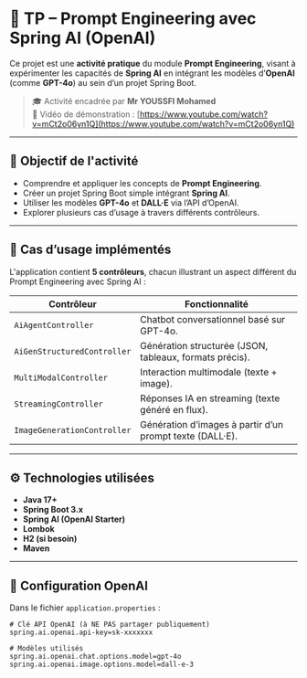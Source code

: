 # 🤖 TP – Prompt Engineering avec Spring AI (OpenAI)

Ce projet est une **activité pratique** du module **Prompt Engineering**, visant à expérimenter les capacités de **Spring AI** en intégrant les modèles d’**OpenAI** (comme **GPT-4o**) au sein d’un projet Spring Boot.

> 🎓 Activité encadrée par **Mr YOUSSFI Mohamed**  
> 🎥 Vidéo de démonstration : [https://www.youtube.com/watch?v=mCt2o06yn1Q](https://www.youtube.com/watch?v=mCt2o06yn1Q)

---

## 🎯 Objectif de l'activité

- Comprendre et appliquer les concepts de **Prompt Engineering**.
- Créer un projet Spring Boot simple intégrant **Spring AI**.
- Utiliser les modèles **GPT-4o** et **DALL·E** via l’API d’OpenAI.
- Explorer plusieurs cas d’usage à travers différents contrôleurs.

---

## 🧠 Cas d’usage implémentés

L'application contient **5 contrôleurs**, chacun illustrant un aspect différent du Prompt Engineering avec Spring AI :

| Contrôleur | Fonctionnalité |
|------------|----------------|
| `AiAgentController` | Chatbot conversationnel basé sur GPT-4o. |
| `AiGenStructuredController` | Génération structurée (JSON, tableaux, formats précis). |
| `MultiModalController` | Interaction multimodale (texte + image). |
| `StreamingController` | Réponses IA en streaming (texte généré en flux). |
| `ImageGenerationController` | Génération d’images à partir d’un prompt texte (DALL·E). |

---

## ⚙️ Technologies utilisées

- **Java 17+**
- **Spring Boot 3.x**
- **Spring AI (OpenAI Starter)**
- **Lombok**
- **H2 (si besoin)**
- **Maven**

---

## 🔐 Configuration OpenAI

Dans le fichier `application.properties` :

```properties
# Clé API OpenAI (à NE PAS partager publiquement)
spring.ai.openai.api-key=sk-xxxxxxx

# Modèles utilisés
spring.ai.openai.chat.options.model=gpt-4o
spring.ai.openai.image.options.model=dall-e-3
```
